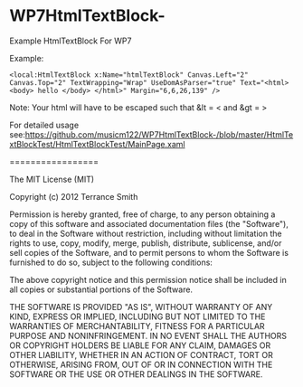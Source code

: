 WP7HtmlTextBlock-
=================

Example HtmlTextBlock For WP7

Example:

<pre><code>&lt;local:HtmlTextBlock x:Name="htmlTextBlock" Canvas.Left="2" Canvas.Top="2" TextWrapping="Wrap" UseDomAsParser="true" Text="&lt;html&gt;&lt;body&gt; hello &lt;/body&gt; &lt;/html&gt;" Margin="6,6,26,139" /&gt;</code></pre>

Note:
Your html will have to be escaped such that 
&lt = < and &gt = > 

For detailed usage see:https://github.com/musicm122/WP7HtmlTextBlock-/blob/master/HtmlTextBlockTest/HtmlTextBlockTest/MainPage.xaml

=================

The MIT License (MIT)

Copyright (c) 2012 Terrance Smith

Permission is hereby granted, free of charge, to any person obtaining a copy
of this software and associated documentation files (the "Software"), to deal
in the Software without restriction, including without limitation the rights
to use, copy, modify, merge, publish, distribute, sublicense, and/or sell
copies of the Software, and to permit persons to whom the Software is
furnished to do so, subject to the following conditions:

The above copyright notice and this permission notice shall be included in
all copies or substantial portions of the Software.

THE SOFTWARE IS PROVIDED "AS IS", WITHOUT WARRANTY OF ANY KIND, EXPRESS OR
IMPLIED, INCLUDING BUT NOT LIMITED TO THE WARRANTIES OF MERCHANTABILITY,
FITNESS FOR A PARTICULAR PURPOSE AND NONINFRINGEMENT. IN NO EVENT SHALL THE
AUTHORS OR COPYRIGHT HOLDERS BE LIABLE FOR ANY CLAIM, DAMAGES OR OTHER
LIABILITY, WHETHER IN AN ACTION OF CONTRACT, TORT OR OTHERWISE, ARISING FROM,
OUT OF OR IN CONNECTION WITH THE SOFTWARE OR THE USE OR OTHER DEALINGS IN
THE SOFTWARE.
